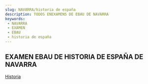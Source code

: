 ```yaml
---
slug: NAVARRA/historia de españa
description: TODOS ENEXAMENS DE EBAU DE NAVARRA
keywords:
 - NAVARRA
 - EXAMEN
 - EBAU
 - historia de españa
---
```

## EXAMEN EBAU DE HISTORIA DE ESPAÑA DE NAVARRA
[Historia](https://drive.google.com/drive/folders/1WlCsKq62VzEfnnGto5PJl8CT2oSR-Hhd?usp=sharing)